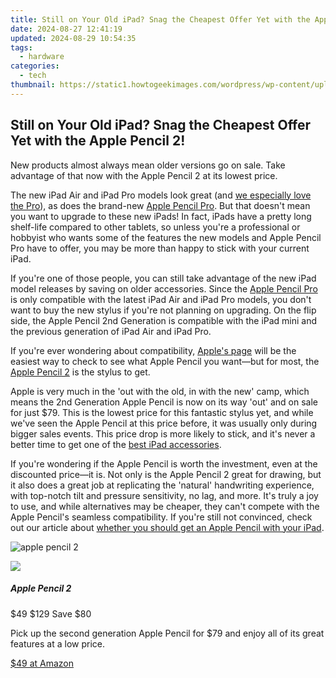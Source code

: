 ```yaml
---
title: Still on Your Old iPad? Snag the Cheapest Offer Yet with the Apple Pencil 2!
date: 2024-08-27 12:41:19
updated: 2024-08-29 10:54:35
tags:
  - hardware
categories:
  - tech
thumbnail: https://static1.howtogeekimages.com/wordpress/wp-content/uploads/2024/05/53007391947_cbfb770f1f_o.jpg
---
```


## Still on Your Old iPad? Snag the Cheapest Offer Yet with the Apple Pencil 2!

New products almost always mean older versions go on sale. Take advantage of that now with the Apple Pencil 2 at its lowest price.

 The new iPad Air and iPad Pro models look great (and [we especially love the Pro](https://easy-unlock-android.techidaily.com/in-2024-full-tutorial-to-bypass-your-oneplus-ace-2v-face-lock-by-drfone-android/)), as does the brand-new [Apple Pencil Pro](https://android-location-track.techidaily.com/in-2024-2-ways-to-monitor-realme-c33-2023-activity-drfone-by-drfone-virtual-android/). But that doesn't mean you want to upgrade to these new iPads! In fact, iPads have a pretty long shelf-life compared to other tablets, so unless you're a professional or hobbyist who wants some of the features the new models and Apple Pencil Pro have to offer, you may be more than happy to stick with your current iPad.

 If you're one of those people, you can still take advantage of the new iPad model releases by saving on older accessories. Since the [Apple Pencil Pro](https://www.amazon.com/Apple-Pencil-Pro-Pixel-Perfect-Industry-Leading/dp/B0D3J71RM7?tag=hotoge-20&ascsubtag=UUhtgUeUpU2003189&asc%5Frefurl=https%3A%2F%2Fwww.howtogeek.com%2Fapple-pencil-2-discount%2F&asc%5Fcampaign=Affiliate) is only compatible with the latest iPad Air and iPad Pro models, you don't want to buy the new stylus if you're not planning on upgrading. On the flip side, the Apple Pencil 2nd Generation is compatible with the iPad mini and the previous generation of iPad Air and iPad Pro.

 If you're ever wondering about compatibility, [Apple's page](https://support.apple.com/en-us/108937) will be the easiest way to check to see what Apple Pencil you want—but for most, the [Apple Pencil 2](https://www.amazon.com/Apple-MU8F2AM-A-Pencil-Generation/dp/B07K1WWBJK?tag=hotoge-20&ascsubtag=UUhtgUeUpU2003189&asc%5Frefurl=https%3A%2F%2Fwww.howtogeek.com%2Fapple-pencil-2-discount%2F&asc%5Fcampaign=Affiliate) is the stylus to get.

 Apple is very much in the 'out with the old, in with the new' camp, which means the 2nd Generation Apple Pencil is now on its way 'out' and on sale for just $79\. This is the lowest price for this fantastic stylus yet, and while we've seen the Apple Pencil at this price before, it was usually only during bigger sales events. This price drop is more likely to stick, and it's never a better time to get one of the [best iPad accessories](https://techidaily.com/guide-on-how-to-erase-apple-iphone-6s-data-completely-drfone-by-drfone-ios-full-data-eraser-ios-full-data-eraser/).

 If you're wondering if the Apple Pencil is worth the investment, even at the discounted price—it is. Not only is the Apple Pencil 2 great for drawing, but it also does a great job at replicating the 'natural' handwriting experience, with top-notch tilt and pressure sensitivity, no lag, and more. It's truly a joy to use, and while alternatives may be cheaper, they can't compete with the Apple Pencil's seamless compatibility. If you're still not convinced, check out our article about [whether you should get an Apple Pencil with your iPad](https://facebook-video-footage.techidaily.com/updated-overcoming-shadows-in-indoor-vlogging-environments/).

![apple pencil 2](https://static1.howtogeekimages.com/wordpress/wp-content/uploads/2023/10/apple-pencil-2.png) 

![](https://static1.howtogeekimages.com/wordpresshttps://static0.howtogeekimages.com/wordpress/wp-content/uploads/2024/01/htg-best-of-2024-1.png) 

#####  Apple Pencil 2

$49 $129 Save $80 

Pick up the second generation Apple Pencil for $79 and enjoy all of its great features at a low price.

[$49 at Amazon](https://www.amazon.com/Apple-MU8F2AM-A-Pencil-Generation/dp/B07K1WWBJK?tag=hotoge-20&ascsubtag=UUhtgUeUpU2003189&asc%5Frefurl=https%3A%2F%2Fwww.howtogeek.com%2Fapple-pencil-2-discount%2F&asc%5Fcampaign=Affiliate)

<ins class="adsbygoogle"
     style="display:block"
     data-ad-format="autorelaxed"
     data-ad-client="ca-pub-7571918770474297"
     data-ad-slot="1223367746"></ins>



<ins class="adsbygoogle"
     style="display:block"
     data-ad-client="ca-pub-7571918770474297"
     data-ad-slot="8358498916"
     data-ad-format="auto"
     data-full-width-responsive="true"></ins>
